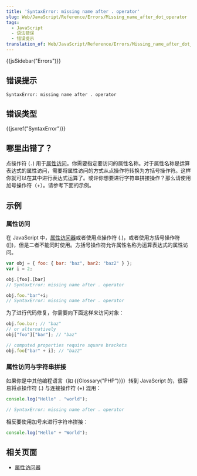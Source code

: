 ```yaml
---
title: 'SyntaxError: missing name after . operator'
slug: Web/JavaScript/Reference/Errors/Missing_name_after_dot_operator
tags:
  - JavaScript
  - 语法错误
  - 错误提示
translation_of: Web/JavaScript/Reference/Errors/Missing_name_after_dot_operator
---
```

{{jsSidebar("Errors")}}

## 错误提示

```plain
SyntaxError: missing name after . operator
```

## 错误类型

{{jsxref("SyntaxError")}}

## 哪里出错了？

点操作符 (`.`) 用于[属性访问](/en-US/docs/Web/JavaScript/Reference/Operators/Property_Accessors)。你需要指定要访问的属性名称。对于属性名称是运算表达式的属性访问，需要将属性访问的方式从点操作符转换为方括号操作符。这样你就可以在其中进行表达式运算了。或许你想要进行字符串拼接操作？那么请使用加号操作符（+）。请参考下面的示例。

## 示例

### 属性访问

在 JavaScript 中，[属性访问器](/en-US/docs/Web/JavaScript/Reference/Operators/Property_Accessors)或者使用点操作符 (.)，或者使用方括号操作符 (\[])，但是二者不能同时使用。方括号操作符允许属性名称为运算表达式的属性访问。

```js example-bad
var obj = { foo: { bar: "baz", bar2: "baz2" } };
var i = 2;

obj.[foo].[bar]
// SyntaxError: missing name after . operator

obj.foo."bar"+i;
// SyntaxError: missing name after . operator
```

为了进行代码修复，你需要向下面这样来访问对象：

```js example-good
obj.foo.bar; // "baz"
// or alternatively
obj["foo"]["bar"]; // "baz"

// computed properties require square brackets
obj.foo["bar" + i]; // "baz2"
```

### 属性访问与字符串拼接

如果你是中其他编程语言（如 {{Glossary("PHP")}}）转到 JavaScript 的，很容易将点操作符 (.) 与连接操作符 (+) 混用：

```js example-bad
console.log("Hello" . "world");

// SyntaxError: missing name after . operator
```

相反要使用加号来进行字符串拼接：

```js example-good
console.log("Hello" + "World");
```

## 相关页面

- [属性访问器](/en-US/docs/Web/JavaScript/Reference/Operators/Property_Accessors)
